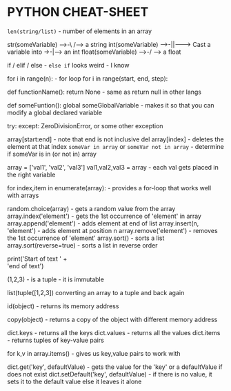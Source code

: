 # PYTHON CHEAT-SHEET

`len(string/list)` - number of elements in an array

str(someVariable)   -->-\                              /--> a string
int(someVariable)   -->-||---> Cast a variable into ->-|--> an int 
float(someVariable) -->-/                              \--> a float

if / elif / else - `else if` looks weird - I know

for i in range(n): - for loop
for i in range(start, end, step):

def functionName():
  return None - same as return null in other langs

def someFuntion():
  global someGlobalVariable -  makes it so that you can modify a global declared variable

try:
except: ZeroDivisionError, or some other exception

array[start:end] - note that end is not inclusive
del array[index] - deletes the element at that index
`someVar in array` or `someVar not in array` - determine if someVar is in (or not in) array

array = ['val1', 'val2', 'val3']
val1,val2,val3 = array - each val gets placed in the right variable

for index,item in enumerate(array): - provides a for-loop that works well with arrays

random.choice(array) - gets a random value from the array
array.index('element') - gets the 1st occurrence of 'element' in array
array.append('element') - adds element at end of list
array.insert(n, 'element') - adds element at position n
array.remove('element') - removes the 1st occurrence of 'element'
array.sort() - sorts a list
array.sort(reverse=true) - sorts a list in reverse order

print('Start of text ' + \
      'end of text')

(1,2,3) - is a tuple -  it is immutable

list(tuple([1,2,3]) converting an array to a tuple and back again

id(object) - returns its memory address

copy(object) - returns a copy of the object with different memory address

dict.keys - returns all the keys
dict.values - returns all the values
dict.items - returns tuples of key-value pairs

for k,v in array.items() - gives us key,value pairs to work with

dict.get('key', defaultValue) - gets the value for the 'key' or a defaultValue if does not exist
dict.setDefault('key', defaultValue) - if there is no value, it sets it to the default value else
it leaves it alone


